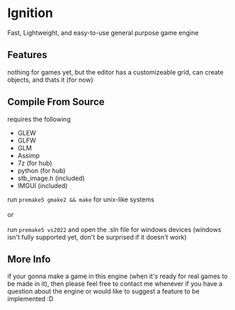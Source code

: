 # Ignition
Fast, Lightweight, and easy-to-use general purpose game engine

## Features
nothing for games yet, but the editor has a customizeable grid, can create objects, and thats it (for now)

## Compile From Source
requires the following
- GLEW
- GLFW
- GLM
- Assimp
- 7z (for hub)
- python (for hub)
- stb_image.h (included)
- IMGUI (included)

run `premake5 gmake2 && make` for unix-like systems<br/><br/>
or<br/><br/>
run `premake5 vs2022` and open the .sln file for windows devices (windows isn't fully supported yet, don't be surprised if it doesn't work)

## More Info
if your gonna make a game in this engine (when it's ready for real games to be made in it), then please feel free to contact me whenever if you have a question about the engine or would like to suggest a feature to be implemented :D
